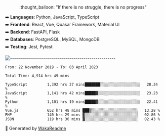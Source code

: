 <p align="center"> 
  :thought_balloon: "If there is no struggle, there is no progress"
</p>

<p align="left">
  ➡️ <strong>Languages</strong>: Python, JavaScript, TypeScript<br>
  ➡️ <strong>Frontend</strong>: React, Vue, Quasar Framework, Material UI<br>
  ➡️ <strong>Backend</strong>: FastAPI, Flask<br>
  ➡️ <strong>Databases</strong>: PostgreSQL, MySQL, MongoDB<br>
  ➡️ <strong>Testing</strong>: Jest, Pytest<br>
</p>

![-----------------------------------------------------](https://raw.githubusercontent.com/andreasbm/readme/master/assets/lines/vintage.png)

<!--START_SECTION:waka-->

```text
From: 22 November 2019 - To: 03 April 2023

Total Time: 4,914 hrs 49 mins

TypeScript         1,392 hrs 37 mins███████░░░░░░░░░░░░░░░░░░   28.34 %
JavaScript         1,141 hrs 42 mins█████▓░░░░░░░░░░░░░░░░░░░   23.23 %
Python             1,101 hrs 19 mins█████▓░░░░░░░░░░░░░░░░░░░   22.41 %
Vue.js             652 hrs 48 mins ███▒░░░░░░░░░░░░░░░░░░░░░   13.28 %
PHP                140 hrs 29 mins ▓░░░░░░░░░░░░░░░░░░░░░░░░   02.86 %
JSON               119 hrs 30 mins ▓░░░░░░░░░░░░░░░░░░░░░░░░   02.43 %
```

<!--END_SECTION:waka-->


🚀 Generated by [WakaReadme](https://github.com/athul/waka-readme)
